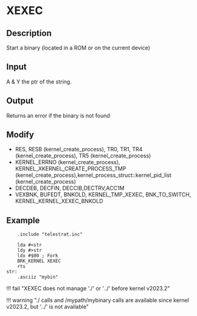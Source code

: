 # XEXEC

## Description

Start a binary (located in a ROM or on the current device)

## Input

A & Y the ptr of the string.

## Output

Returns an error if the binary is not found

## Modify

* RES, RESB (kernel_create_process), TR0, TR1, TR4 (kernel_create_process), TR5 (kernel_create_process)
* KERNEL_ERRNO (kernel_create_process), KERNEL_XKERNEL_CREATE_PROCESS_TMP (kernel_create_process),kernel_process_struct::kernel_pid_list  (kernel_create_process)
* DECDEB, DECFIN, DECCIB,DECTRV,ACC1M
* VEXBNK, BUFEDT, BNKOLD, KERNEL_TMP_XEXEC, BNK_TO_SWITCH, KERNEL_KERNEL_XEXEC_BNKOLD

## Example

```ca65
    .include "telestrat.inc"

    lda #<str
    ldy #>str
    ldx #$00 ; Fork
    BRK_KERNEL XEXEC
    rts
str:
    .asciiz "mybin"
```

!!! fail "XEXEC does not manage './' or '../' before kernel v2023.2"

!!! warning "./ calls and /mypath/mybinary calls are available since kernel v2023.2, but '../' is not available"
